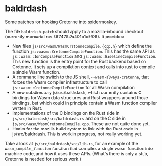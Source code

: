 # baldrdash
Some patches for hooking Cretonne into spidermonkey.

The file `baldrdash.patch` should apply to a mozilla-inbound checkout (currently mercurial rev 367478:7a401b1e5f98).  It provides:

- New files `js/src/wasm/WasmCretonneCompile.{cpp,h}` which define the function `js::wasm::CretonneCompileFunction`. This has the same API as `js::wasm::IonCompileFunction` and `js::wasm::BaselineCompileFunction`. This new function is the entry point for the Rust backend based on Cretonne.  It sets up a compilation context and calls into rust to compile a single Wasm function.
- A command line switch to the JS shell, `--wasm-always-cretonne`, that forces the Wasm compiler infrastructure to call `js::wasm::CretonneCompileFunction` for all Wasm compilation
- A new subdirectory js/src/baldrdash, which currently contains C bindings for Wasm data structures and Rust wrappers around those bindings, but which could in principle contain a Wasm function compiler written in Rust.
- Implementations of the C bindings on the Rust side in `js/src/baldrdash/src/baldrdash.rs` and on the C side in `js/src/wasm/WasmCretonneCompile.cpp`.  These are not quite done yet.
- Hooks for the mozilla build system to link with the Rust code in js/src/baldrdash.  This is work in progress, not really working yet.

Take a look at `js/src/baldrdash/src/lib.rs`, for an example of the `wasm_compile_function` function that compiles a single wasm function into machine code, and how it uses these APIs.  (What's there is only a stub, Cretonne is needed for serious work.)
